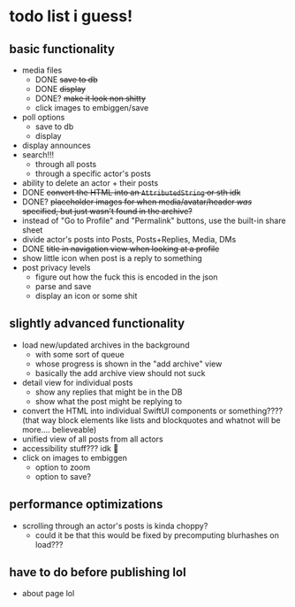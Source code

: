 todo list i guess!
==================

basic functionality
-------------------

* media files
    * DONE ~~save to db~~
    * DONE ~~display~~
    * DONE? ~~make it look non shitty~~
    * click images to embiggen/save
* poll options
    * save to db
    * display
* display announces
* search!!!
    * through all posts
    * through a specific actor's posts
* ability to delete an actor + their posts
* DONE ~~convert the HTML into an `AttributedString` or sth idk~~
* DONE? ~~placeholder images for when media/avatar/header *was* specified, but just wasn't found in the archive?~~
* instead of "Go to Profile" and "Permalink" buttons, use the built-in share sheet
* divide actor's posts into Posts, Posts+Replies, Media, DMs
* DONE ~~title in navigation view when looking at a profile~~
* show little icon when post is a reply to something
* post privacy levels
    * figure out how the fuck this is encoded in the json
    * parse and save
    * display an icon or some shit

slightly advanced functionality
-------------------------------

* load new/updated archives in the background
    * with some sort of queue
    * whose progress is shown in the "add archive" view
    * basically the add archive view should not suck
* detail view for individual posts
    * show any replies that might be in the DB
    * show what the post might be replying to
* convert the HTML into individual SwiftUI components or something???? (that way block elements like lists and blockquotes and whatnot will be more.... believeable)
* unified view of all posts from all actors
* accessibility stuff??? idk 😬
* click on images to embiggen
    * option to zoom
    * option to save?

performance optimizations
-------------------------

* scrolling through an actor's posts is kinda choppy?
    * could it be that this would be fixed by precomputing blurhashes on load???

have to do before publishing lol
--------------------------------

* about page lol
